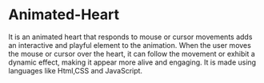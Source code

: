 # Animated-Heart
It is an animated heart that responds to mouse or cursor movements adds an interactive and playful element to the animation. When the user moves the mouse or cursor over the heart, it can follow the movement or exhibit a dynamic effect, making it appear more alive and engaging.
It is made using languages like Html,CSS and JavaScript.
